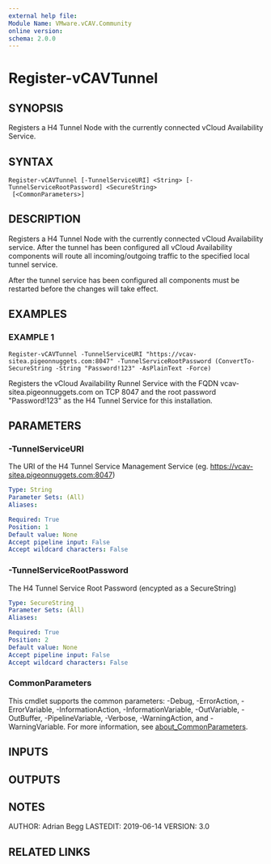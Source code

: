 ```yaml
---
external help file:
Module Name: VMware.vCAV.Community
online version:
schema: 2.0.0
---
```


# Register-vCAVTunnel

## SYNOPSIS
Registers a H4 Tunnel Node with the currently connected vCloud Availability Service.

## SYNTAX

```
Register-vCAVTunnel [-TunnelServiceURI] <String> [-TunnelServiceRootPassword] <SecureString>
 [<CommonParameters>]
```

## DESCRIPTION
Registers a H4 Tunnel Node with the currently connected vCloud Availability service.
After the tunnel has been configured all vCloud Availability components will route all incoming/outgoing traffic to the specified local tunnel service.

After the tunnel service has been configured all components must be restarted before the changes will take effect.

## EXAMPLES

### EXAMPLE 1
```
Register-vCAVTunnel -TunnelServiceURI "https://vcav-sitea.pigeonnuggets.com:8047" -TunnelServiceRootPassword (ConvertTo-SecureString -String "Password!123" -AsPlainText -Force)
```

Registers the vCloud Availability Runnel Service with the FQDN vcav-sitea.pigeonnuggets.com on TCP 8047 and the root password "Password!123" as the H4 Tunnel Service for this installation.

## PARAMETERS

### -TunnelServiceURI
The URI of the H4 Tunnel Service Management Service (eg.
https://vcav-sitea.pigeonnuggets.com:8047)

```yaml
Type: String
Parameter Sets: (All)
Aliases:

Required: True
Position: 1
Default value: None
Accept pipeline input: False
Accept wildcard characters: False
```

### -TunnelServiceRootPassword
The H4 Tunnel Service Root Password (encypted as a SecureString)

```yaml
Type: SecureString
Parameter Sets: (All)
Aliases:

Required: True
Position: 2
Default value: None
Accept pipeline input: False
Accept wildcard characters: False
```

### CommonParameters
This cmdlet supports the common parameters: -Debug, -ErrorAction, -ErrorVariable, -InformationAction, -InformationVariable, -OutVariable, -OutBuffer, -PipelineVariable, -Verbose, -WarningAction, and -WarningVariable. For more information, see [about_CommonParameters](http://go.microsoft.com/fwlink/?LinkID=113216).

## INPUTS

## OUTPUTS

## NOTES
AUTHOR: Adrian Begg
LASTEDIT: 2019-06-14
VERSION: 3.0

## RELATED LINKS
